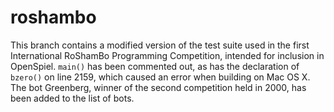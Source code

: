 # roshambo

This branch contains a modified version of the test suite used in the first
International RoShamBo Programming Competition, intended for inclusion in
OpenSpiel. `main()` has been commented out, as has the declaration of `bzero()`
on line 2159, which caused an error when building on Mac OS X. The bot
Greenberg, winner of the second competition held in 2000, has been added to
the list of bots.

